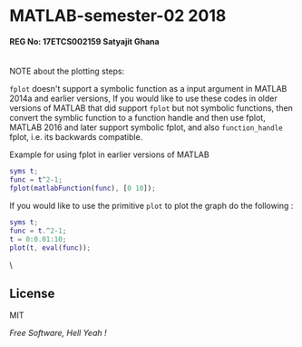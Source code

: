# MATLAB-semester-02 2018
#### REG No: 17ETCS002159 Satyajit Ghana
\
NOTE about the plotting steps:

``fplot`` doesn't support a symbolic function as a input argument in MATLAB 2014a and earlier versions,
If you would like to use these codes in older versions of MATLAB that did support ``fplot`` but not symbolic functions,
then convert the symblic function to a function handle and then use fplot, MATLAB 2016 and later support symbolic fplot,
and also ``function_handle`` fplot, i.e. its backwards compatible.

Example for using fplot in earlier versions of MATLAB
```matlab
syms t;
func = t^2-1;
fplot(matlabFunction(func), [0 10]);
```

If you would like to use the primitive ``plot`` to plot the graph do the following :
```matlab
syms t;
func = t.^2-1;
t = 0:0.01:10;
plot(t, eval(func));
```
\
## License
MIT

*Free Software, Hell Yeah !*